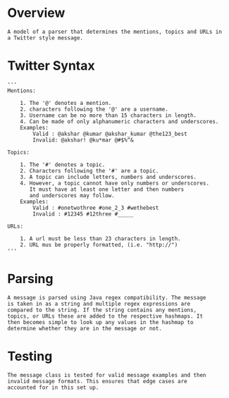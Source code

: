 # Overview

    A model of a parser that determines the mentions, topics and URLs in
    a Twitter style message.

# Twitter Syntax

    '''
    Mentions:

        1. The '@' denotes a mention.
        2. characters following the '@' are a username.
        3. Username can be no more than 15 characters in length.
        4. Can be made of only alphanumeric characters and underscores.
        Examples:
            Valid : @akshar @kumar @akshar_kumar @the123_best
            Invalid: @akshar! @ku*mar @#$%^&

    Topics:

        1. The '#' denotes a topic.
        2. Characters following the '#' are a topic.
        3. A topic can include letters, numbers and underscores.
        4. However, a topic cannot have only numbers or underscores.
           It must have at least one letter and then numbers
           and underscores may follow.
        Examples:
            Valid : #onetwothree #one_2_3 #wethebest
            Invalid : #12345 #12three #_____

    URLs:

        1. A url must be less than 23 characters in length.
        2. URL mus be properly formatted, (i.e. "http://")
    '''

# Parsing

    A message is parsed using Java regex compatibility. The message
    is taken in as a string and multiple regex expressions are
    compared to the string. If the string contains any mentions,
    topics, or URLs these are added to the respective hashmaps. It
    then becomes simple to look up any values in the hashmap to
    determine whether they are in the message or not.


# Testing

    The message class is tested for valid message examples and then
    invalid message formats. This ensures that edge cases are
    accounted for in this set up.
